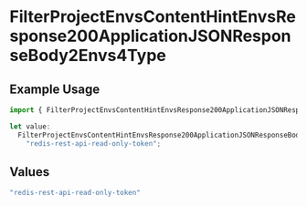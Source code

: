 # FilterProjectEnvsContentHintEnvsResponse200ApplicationJSONResponseBody2Envs4Type

## Example Usage

```typescript
import { FilterProjectEnvsContentHintEnvsResponse200ApplicationJSONResponseBody2Envs4Type } from "@simplesagar/vercel/models/filterprojectenvsop.js";

let value:
  FilterProjectEnvsContentHintEnvsResponse200ApplicationJSONResponseBody2Envs4Type =
    "redis-rest-api-read-only-token";
```

## Values

```typescript
"redis-rest-api-read-only-token"
```